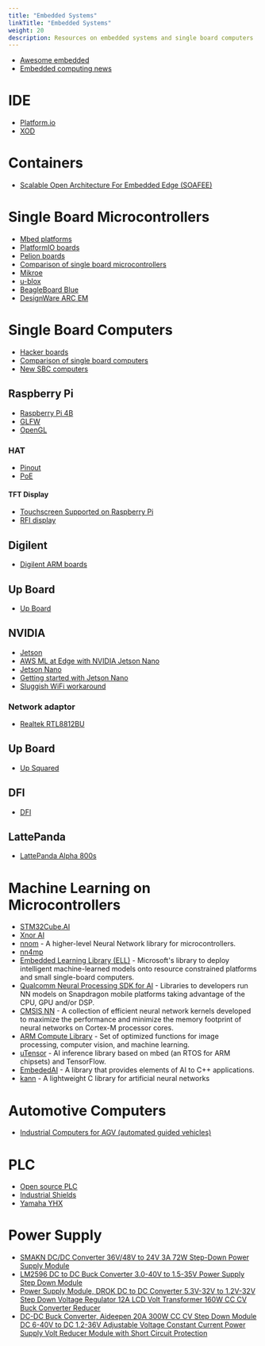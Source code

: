 ```yaml
---
title: "Embedded Systems"
linkTitle: "Embedded Systems"
weight: 20
description: Resources on embedded systems and single board computers
---
```


* [Awesome embedded](https://github.com/nhivp/Awesome-Embedded)
* [Embedded computing news](https://www.embedded-computing.com/)

# IDE

* [Platform.io](https://platform.io/)
* [XOD](https://xod.io/)

# Containers

* [Scalable Open Architecture For Embedded Edge (SOAFEE)](https://armkeil.blob.core.windows.net/developer/Files/pdf/white-paper/arm-scalable-open-architecture-for-embedded-edge-soafee.pdf)

# Single Board Microcontrollers
* [Mbed platforms](https://os.mbed.com/platforms/)
* [PlatformIO boards](https://platformio.org/boards)
* [Pelion boards](https://www.pelion.com/docs/device-management/current/connecting/tutorial-pelion-mbedos.html)
* [Comparison of single board microcontrollers](https://en.wikipedia.org/wiki/Comparison_of_single-board_microcontrollers)
* [Mikroe](https://www.mikroe.com/)
* [u-blox](https://os.mbed.com/platforms/ublox-EVK-ODIN-W2/)
* [BeagleBoard Blue](https://beagleboard.org/blue)
* [DesignWare ARC EM](https://www.synopsys.com/dw/ipdir.php?ds=arc_em_starter_kit)

# Single Board Computers
* [Hacker boards](https://www.hackerboards.com/home.php)
* [Comparison of single board computers](https://en.wikipedia.org/wiki/User:OliverGalvin/Comparison_of_single-board_computers)
* [New SBC computers](https://www.mickmake.com/post/weekly-roundup-64-new-maker-products)

## Raspberry Pi

* [Raspberry Pi 4B](https://www.raspberrypi.org/products/raspberry-pi-4-model-b/)
* [GLFW](https://www.raspberrypi.org/forums/viewtopic.php?t=222264)
* [OpenGL](https://ubuntu-mate.community/t/tutorial-activate-opengl-driver-for-ubuntu-mate-16-04/7094/4)

### HAT
* [Pinout](https://pinout.xyz/)
* [PoE](https://www.adafruit.com/product/3953)

#### TFT Display
* [Touchscreen Supported on Raspberry Pi](https://github.com/notro/fbtft/blob/master/fbtft_device.c)
* [RFI display](https://learn.watterott.com/rpi-display/fbtft-install/)

## Digilent
* [Digilent ARM boards](https://store.digilentinc.com/processors/by-technology/arm/)

## Up Board

* [Up Board](https://up-board.org/)

## NVIDIA

* [Jetson](https://developer.nvidia.com/buy-jetson)
* [AWS ML at Edge with NVIDIA Jetson Nano](https://github.com/mahendrabairagi/AWS_ML_At_Edge_With_NVIDIA_Jetson_Nano)
* [Jetson Nano](https://developer.nvidia.com/embedded/jetson-nano-developer-kit)
* [Getting started with Jetson Nano](https://blog.hackster.io/getting-started-with-the-nvidia-jetson-nano-developer-kit-43aa7c298797)
* [Sluggish WiFi workaround](https://devtalk.nvidia.com/default/topic/1058176/jetson-nano/intel-8265ngw-sluggish-wifi-workaround-/post/5365834/#5365834)

### Network adaptor

* [Realtek RTL8812BU](https://github.com/cilynx/rtl88x2BU_WiFi_linux_v5.3.1_27678.20180430_COEX20180427-5959)

## Up Board

* [Up Squared](https://up-board.org/upsquared/specifications/)

## DFI

* [DFI](https://www.dfi.com/)

## LattePanda

* [LattePanda Alpha 800s](https://www.dfrobot.com/product-1727.html)

# Machine Learning on Microcontrollers
* [STM32Cube.AI](https://www.st.com/content/st_com/en/stm32-ann.html)
* [Xnor AI](https://www.youtube.com/watch?v=3cD9bpfX9FA&feature=emb_title)
* [nnom](https://github.com/majianjia/nnom) - A higher-level Neural Network library for microcontrollers.
* [nn4mp](https://github.com/correlllab/nn4mp)
* [Embedded Learning Library (ELL)](https://github.com/Microsoft/ELL) - Microsoft's library to deploy intelligent machine-learned models onto resource constrained platforms and small single-board computers.
* [Qualcomm Neural Processing SDK for AI](https://developer.qualcomm.com/software/qualcomm-neural-processing-sdk) - Libraries to developers run NN models on Snapdragon mobile platforms taking advantage of the CPU, GPU and/or DSP.
* [CMSIS NN](https://arm-software.github.io/CMSIS_5/NN/html/index.html) - A collection of efficient neural network kernels developed to maximize the performance and minimize the memory footprint of neural networks on Cortex-M processor cores.
* [ARM Compute Library](https://developer.arm.com/technologies/compute-library) - Set of optimized functions for image processing, computer vision, and machine learning.
* [uTensor](https://github.com/uTensor/uTensor) - AI inference library based on mbed (an RTOS for ARM chipsets) and TensorFlow.
* [EmbededAI](https://github.com/boralt/EmbeddedAI) - A library that provides elements of AI to C++ applications.
* [kann](https://github.com/attractivechaos/kann) - A lightweight C library for artificial neural networks

# Automotive Computers
* [Industrial Computers for AGV (automated guided vehicles)](https://www.syslogic.de/eng/fahrerlose-transportsysteme-fts-91156.shtml)

# PLC
* [Open source PLC](https://www.digital-loggers.com/plchw.html)
* [Industrial Shields](https://www.industrialshields.com/)
* [Yamaha YHX](https://global.yamaha-motor.com/business/robot/lineup/controller/yhx/)

# Power Supply

* [SMAKN DC/DC Converter 36V/48V to 24V 3A 72W Step-Down Power Supply Module](https://www.amazon.com/SMAKN-Converter-Step-Down-Supply-Module/dp/B00XKL6M8U)
* [LM2596 DC to DC Buck Converter 3.0-40V to 1.5-35V Power Supply Step Down Module](https://www.amazon.ca/Erayco-LM2596-Converter-3-0-40V-1-5-35V/dp/B07JNQFV7F/ref=pd_lutyp_crty_cxhsh_3_3/139-5285681-3002038)
* [Power Supply Module, DROK DC to DC Converter 5.3V-32V to 1.2V-32V Step Down Voltage Regulator 12A LCD Volt Transformer 160W CC CV Buck Converter Reducer](https://www.amazon.ca/Adjustable-Converter-DROK-Regulator-Transformer/dp/B078Q1624B/ref=sxbs_sxwds-stvp)
* [DC-DC Buck Converter, Aideepen 20A 300W CC CV Step Down Module DC 6-40V to DC 1.2-36V Adjustable Voltage Constant Current Power Supply Volt Reducer Module with Short Circuit Protection](https://www.amazon.com/Aideepen-Constant-Current-Adjustable-Converter/dp/B0747QDRW9/ref=pd_sbs_23_img_2/143-0784339-2159158)
